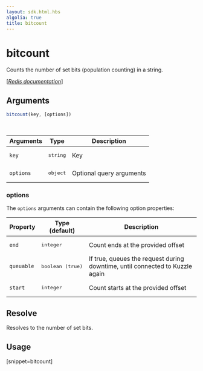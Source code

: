 ```yaml
---
layout: sdk.html.hbs
algolia: true
title: bitcount
---
```


# bitcount

Counts the number of set bits (population counting) in a string.  

[[_Redis documentation_]](https://redis.io/commands/bitcount)

## Arguments

```js
bitcount(key, [options])
```

<br/>

| Arguments    | Type    | Description |
|--------------|---------|-------------|
| `key` | <pre>string</pre> | Key |
| ``options`` | <pre>object</pre> | Optional query arguments |


### options

The `options` arguments can contain the following option properties:

| Property   | Type (default)   | Description                       |
| ---------- | ------- | --------------------------------- |
| ``end`` | <pre>integer</pre> | Count ends at the provided offset |
| `queuable` | <pre>boolean (true)</pre> | If true, queues the request during downtime, until connected to Kuzzle again |
| `start` | <pre>integer</pre> | Count starts at the provided offset |

## Resolve

Resolves to the number of set bits.

## Usage

[snippet=bitcount]
